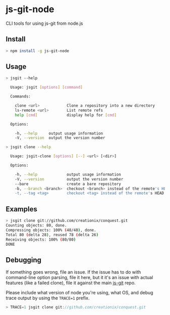 js-git-node
===========

CLI tools for using js-git from node.js

## Install

```sh
> npm install -g js-git-node
```

## Usage

```sh
> jsgit --help

  Usage: jsgit [options] [command]

  Commands:

    clone <url>            Clone a repository into a new directory
    ls-remote <url>        List remote refs
    help [cmd]             display help for [cmd]

  Options:

    -h, --help     output usage information
    -V, --version  output the version number

> jsgit clone --help

  Usage: jsgit-clone [options] [--] <url> [<dir>]

  Options:

    -h, --help             output usage information
    -V, --version          output the version number
    --bare                 create a bare repository
    -b, --branch <branch>  checkout <branch> instead of the remote's HEAD
    -t, --tag <tag>        checkout <tag> instead of the remote's HEAD

```

## Examples

```sh
> jsgit clone git://github.com/creationix/conquest.git
Counting objects: 80, done.
Compressing objects: 100% (48/48), done.
Total 80 (delta 28), reused 78 (delta 26)
Receiving objects: 100% (80/80)   
DONE
```

## Debugging

If something goes wrong, file an issue.  If the issue has to do with command-line option parsing, file it here, but it it's an issue with actual features (like a failed clone), file it against the main [js-git][] repo.

Please include what version of node you're using, what OS, and debug trace output by using the `TRACE=1` prefix.

```js
> TRACE=1 jsgit clone git://github.com/creationix/conquest.git
```

[js-git]: https://github.com/creationix/js-git/issues
